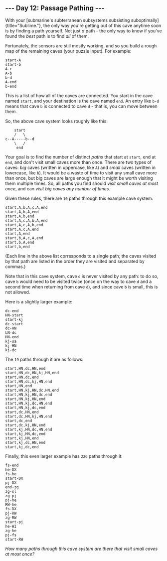 --- Day 12: Passage Pathing ---
-------------------------------

With your [submarine's subterranean subsystems subsisting
suboptimally]{title="Sublime."}, the only way you're getting out of this
cave anytime soon is by finding a path yourself. Not just *a* path - the
only way to know if you've found the *best* path is to find *all* of
them.

Fortunately, the sensors are still mostly working, and so you build a
rough map of the remaining caves (your puzzle input). For example:

    start-A
    start-b
    A-c
    A-b
    b-d
    A-end
    b-end

This is a list of how all of the caves are connected. You start in the
cave named `start`, and your destination is the cave named `end`. An
entry like `b-d` means that cave `b` is connected to cave `d` - that is,
you can move between them.

So, the above cave system looks roughly like this:

        start
        /   \
    c--A-----b--d
        \   /
         end

Your goal is to find the number of distinct *paths* that start at
`start`, end at `end`, and don't visit small caves more than once. There
are two types of caves: *big* caves (written in uppercase, like `A`) and
*small* caves (written in lowercase, like `b`). It would be a waste of
time to visit any small cave more than once, but big caves are large
enough that it might be worth visiting them multiple times. So, all
paths you find should *visit small caves at most once*, and can *visit
big caves any number of times*.

Given these rules, there are `10` paths through this example cave
system:

    start,A,b,A,c,A,end
    start,A,b,A,end
    start,A,b,end
    start,A,c,A,b,A,end
    start,A,c,A,b,end
    start,A,c,A,end
    start,A,end
    start,b,A,c,A,end
    start,b,A,end
    start,b,end

(Each line in the above list corresponds to a single path; the caves
visited by that path are listed in the order they are visited and
separated by commas.)

Note that in this cave system, cave `d` is never visited by any path: to
do so, cave `b` would need to be visited twice (once on the way to cave
`d` and a second time when returning from cave `d`), and since cave `b`
is small, this is not allowed.

Here is a slightly larger example:

    dc-end
    HN-start
    start-kj
    dc-start
    dc-HN
    LN-dc
    HN-end
    kj-sa
    kj-HN
    kj-dc

The `19` paths through it are as follows:

    start,HN,dc,HN,end
    start,HN,dc,HN,kj,HN,end
    start,HN,dc,end
    start,HN,dc,kj,HN,end
    start,HN,end
    start,HN,kj,HN,dc,HN,end
    start,HN,kj,HN,dc,end
    start,HN,kj,HN,end
    start,HN,kj,dc,HN,end
    start,HN,kj,dc,end
    start,dc,HN,end
    start,dc,HN,kj,HN,end
    start,dc,end
    start,dc,kj,HN,end
    start,kj,HN,dc,HN,end
    start,kj,HN,dc,end
    start,kj,HN,end
    start,kj,dc,HN,end
    start,kj,dc,end

Finally, this even larger example has `226` paths through it:

    fs-end
    he-DX
    fs-he
    start-DX
    pj-DX
    end-zg
    zg-sl
    zg-pj
    pj-he
    RW-he
    fs-DX
    pj-RW
    zg-RW
    start-pj
    he-WI
    zg-he
    pj-fs
    start-RW

*How many paths through this cave system are there that visit small
caves at most once?*
